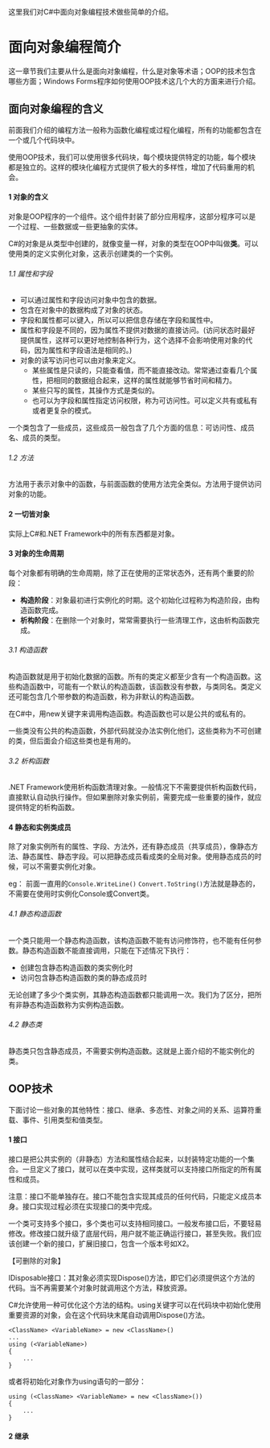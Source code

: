 这里我们对C#中面向对象编程技术做些简单的介绍。

# 面向对象编程简介 #

这一章节我们主要从什么是面向对象编程，什么是对象等术语；OOP的技术包含哪些方面；Windows Forms程序如何使用OOP技术这几个大的方面来进行介绍。

## 面向对象编程的含义 ##

前面我们介绍的编程方法一般称为函数化编程或过程化编程，所有的功能都包含在一个或几个代码块中。

使用OOP技术，我们可以使用很多代码块，每个模块提供特定的功能，每个模块都是独立的。这样的模块化编程方式提供了极大的多样性，增加了代码重用的机会。

#### 1 对象的含义

对象是OOP程序的一个组件。这个组件封装了部分应用程序，这部分程序可以是一个过程、一些数据或一些更抽象的实体。

C#的对象是从类型中创建的，就像变量一样，对象的类型在OOP中叫做**类**。可以使用类的定义实例化对象，这表示创建类的一个实例。

###### 1.1 属性和字段

+ 可以通过属性和字段访问对象中包含的数据。
+ 包含在对象中的数据构成了对象的状态。
+ 字段和属性都可以键入，所以可以把信息存储在字段和属性中。
+ 属性和字段是不同的，因为属性不提供对数据的直接访问。(访问状态时最好提供属性，这样可以更好地控制各种行为，这个选择不会影响使用对象的代码，因为属性和字段语法是相同的。)
+ 对象的读写访问也可以由对象来定义。
  + 某些属性是只读的，只能查看值，而不能直接改动。常常通过查看几个属性，把相同的数据组合起来，这样的属性就能够节省时间和精力。
  + 某些只写的属性，其操作方式是类似的。
  + 也可以为字段和属性指定访问权限，称为可访问性。可以定义共有或私有或者更复杂的模式。

一个类包含了一些成员，这些成员一般包含了几个方面的信息：可访问性、成员名、成员的类型。

###### 1.2 方法

方法用于表示对象中的函数，与前面函数的使用方法完全类似。方法用于提供访问对象的功能。

#### 2 一切皆对象

实际上C#和.NET Framework中的所有东西都是对象。

#### 3 对象的生命周期

每个对象都有明确的生命周期，除了正在使用的正常状态外，还有两个重要的阶段：

* **构造阶段**：对象最初进行实例化的时期。这个初始化过程称为构造阶段，由构造函数完成。
* **析构阶段**：在删除一个对象时，常常需要执行一些清理工作，这由析构函数完成。

###### 3.1 构造函数

构造函数就是用于初始化数据的函数。所有的类定义都至少含有一个构造函数。这些构造函数中，可能有一个默认的构造函数，该函数没有参数，与类同名。类定义还可能包含几个带参数的构造函数，称为非默认的构造函数。

在C#中，用new关键字来调用构造函数。构造函数也可以是公共的或私有的。

一些类没有公共的构造函数，外部代码就没办法实例化他们，这些类称为不可创建的类，但后面会介绍这些类也是有用的。

###### 3.2 析构函数

.NET Framework使用析构函数清理对象。一般情况下不需要提供析构函数代码，直接默认自动执行操作。但如果删除对象实例前，需要完成一些重要的操作，就应提供特定的析构函数。

#### 4 静态和实例类成员

除了对象实例所有的属性、字段、方法外，还有静态成员（共享成员），像静态方法、静态属性、静态字段。可以把静态成员看成类的全局对象。使用静态成员的时候，可以不需要实例化对象。

eg： 前面一直用的`Console.WriteLine()` `Convert.ToString()`方法就是静态的，不需要在使用时实例化Console或Convert类。

###### 4.1 静态构造函数

一个类只能用一个静态构造函数，该构造函数不能有访问修饰符，也不能有任何参数。静态构造函数不能直接调用，只能在下述情况下执行：

* 创建包含静态构造函数的类实例化时
* 访问包含静态构造函数的类的静态成员时

无论创建了多少个类实例，其静态构造函数都只能调用一次。我们为了区分，把所有非静态构造函数称为实例构造函数。

###### 4.2 静态类

静态类只包含静态成员，不需要实例构造函数。这就是上面介绍的不能实例化的类。




## OOP技术 ##

下面讨论一些对象的其他特性：接口、继承、多态性、对象之间的关系、运算符重载、事件、引用类型和值类型。

#### 1 接口

接口是把公共实例的（非静态）方法和属性结合起来，以封装特定功能的一个集合。一旦定义了接口，就可以在类中实现，这样类就可以支持接口所指定的所有属性和成员。

注意：接口不能单独存在。接口不能包含实现其成员的任何代码，只能定义成员本身。接口实现过程必须在实现接口的类中完成。

一个类可支持多个接口，多个类也可以支持相同接口。一般发布接口后，不要轻易修改。修改接口就升级了底层代码，用户就不能正确运行接口，甚至失败。我们应该创建一个新的接口，扩展旧接口，包含一个版本号如X2。

【可删除的对象】

IDisposable接口：其对象必须实现Dispose()方法，即它们必须提供这个方法的代码。当不再需要某个对象时就调用这个方法，释放资源。

C#允许使用一种可优化这个方法的结构。using关键字可以在代码块中初始化使用重要资源的对象，会在这个代码块末尾自动调用Dispose()方法。

	<ClassName> <VariableName> = new <ClassName>()
	...
	using (<VariableName>)
	{
		...
	}

或者将初始化对象作为using语句的一部分：
	
	using (<ClassName> <VariableName> = new <ClassName>())
	{
		...
	}

#### 2 继承

